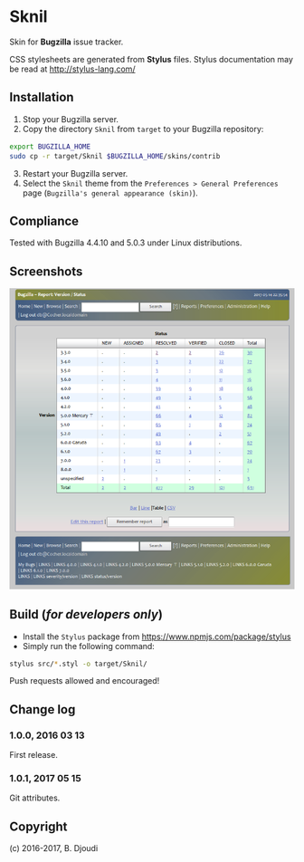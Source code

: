 # Sknil
Skin for **Bugzilla** issue tracker.

CSS stylesheets are generated from **Stylus** files.
Stylus documentation may be read at http://stylus-lang.com/

## Installation

1. Stop your Bugzilla server.
2. Copy the directory `Sknil` from `target` to your Bugzilla repository:
```sh
export BUGZILLA_HOME
sudo cp -r target/Sknil $BUGZILLA_HOME/skins/contrib
```
3. Restart your Bugzilla server.
4. Select the `Sknil` theme from the `Preferences > General Preferences` page (`Bugzilla's general appearance (skin)`).

## Compliance

Tested with Bugzilla 4.4.10 and 5.0.3 under Linux distributions.

## Screenshots

![Report](/screenshots/report.png)

## Build (_for developers only_)

* Install the `Stylus` package from https://www.npmjs.com/package/stylus
* Simply run the following command:
```sh
stylus src/*.styl -o target/Sknil/
```
Push requests allowed and encouraged!

## Change log

### 1.0.0, 2016 03 13
 First release.

### 1.0.1, 2017 05 15
  Git attributes.

## Copyright

 (c) 2016-2017, B. Djoudi
